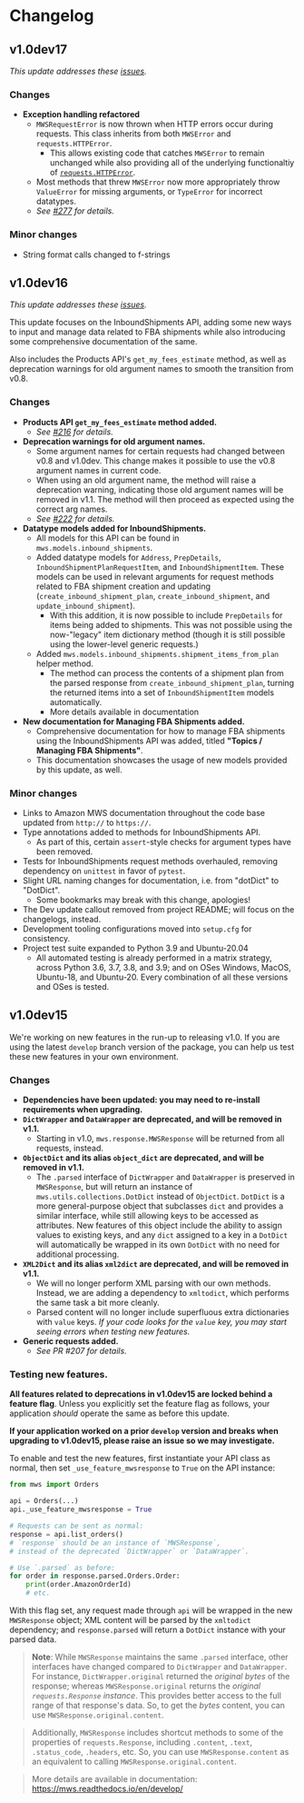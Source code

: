 # Changelog

## v1.0dev17

*This update addresses these [issues](https://github.com/python-amazon-mws/python-amazon-mws/issues?q=milestone%3A1.0dev17).*

### Changes

- **Exception handling refactored**
  - `MWSRequestError` is now thrown when HTTP errors occur during requests. This class inherits from both `MWSError` and `requests.HTTPError`.
    - This allows existing code that catches `MWSError` to remain unchanged while also providing all of the underlying functionaltiy of [`requests.HTTPError`](https://github.com/psf/requests/blob/main/requests/exceptions.py#L38).
  - Most methods that threw `MWSError` now more appropriately throw `ValueError` for missing arguments, or `TypeError` for incorrect datatypes.
  - *See [#277](https://github.com/python-amazon-mws/python-amazon-mws/pull/277) for details.*

### Minor changes

- String format calls changed to f-strings

## v1.0dev16

*This update addresses these [issues](https://github.com/python-amazon-mws/python-amazon-mws/issues?q=milestone%3A1.0dev16).*

This update focuses on the InboundShipments API, adding some new ways to input and manage data related to FBA shipments while also introducing some comprehensive documentation of the same.

Also includes the Products API's `get_my_fees_estimate` method, as well as deprecation warnings for old argument names to smooth the transition from v0.8.

### Changes

- **Products API `get_my_fees_estimate` method added.**
  - *See [#216](https://github.com/python-amazon-mws/python-amazon-mws/pull/216) for details.*
- **Deprecation warnings for old argument names.**
  - Some argument names for certain requests had changed between v0.8 and v1.0dev. This change makes it possible to use the v0.8 argument names in current code.
  - When using an old argument name, the method will raise a deprecation warning, indicating those old argument names will be removed in v1.1. The method will then proceed as expected using the correct arg names.
  - *See [#222](https://github.com/python-amazon-mws/python-amazon-mws/pull/222) for details.*
- **Datatype models added for InboundShipments.**
  - All models for this API can be found in `mws.models.inbound_shipments`.
  - Added datatype models for `Address`, `PrepDetails`, `InboundShipmentPlanRequestItem`, and `InboundShipmentItem`. These models can be used in relevant arguments for request methods related to FBA shipment creation and updating (`create_inbound_shipment_plan`, `create_inbound_shipment`, and `update_inbound_shipment`).
    - With this addition, it is now possible to include `PrepDetails` for items being added to shipments. This was not possible using the now-"legacy" item dictionary method (though it is still possible using the lower-level generic requests.)
  - Added `mws.models.inbound_shipments.shipment_items_from_plan` helper method.
    - The method can process the contents of a shipment plan from the parsed response from `create_inbound_shipment_plan`, turning the returned items into a set of `InboundShipmentItem` models automatically.
    - More details available in documentation
- **New documentation for Managing FBA Shipments added.**
  - Comprehensive documentation for how to manage FBA shipments using the InboundShipments API was added, titled **"Topics / Managing FBA Shipments"**.
  - This documentation showcases the usage of new models provided by this update, as well.

### Minor changes

- Links to Amazon MWS documentation throughout the code base updated from `http://` to `https://`.
- Type annotations added to methods for InboundShipments API.
  - As part of this, certain `assert`-style checks for argument types have been removed.
- Tests for InboundShipments request methods overhauled, removing dependency on `unittest` in favor of `pytest`.
- Slight URL naming changes for documentation, i.e. from "dotDict" to "DotDict".
  - Some bookmarks may break with this change, apologies!
- The Dev update callout removed from project README; will focus on the changelogs, instead.
- Development tooling configurations moved into `setup.cfg` for consistency.
- Project test suite expanded to Python 3.9 and Ubuntu-20.04
  - All automated testing is already performed in a matrix strategy, across Python 3.6, 3.7, 3.8, and 3.9; and on OSes Windows, MacOS, Ubuntu-18, and Ubuntu-20. Every combination of all these versions and OSes is tested.

## v1.0dev15

We're working on new features in the run-up to releasing v1.0. If you are using the latest `develop` branch version of the package, you can help us test these new features in your own environment.

### Changes

- **Dependencies have been updated: you may need to re-install requirements when upgrading.**
- **`DictWrapper` and `DataWrapper` are deprecated, and will be removed in v1.1.**
  - Starting in v1.0, `mws.response.MWSResponse` will be returned from all requests, instead.
- **`ObjectDict` and its alias `object_dict` are deprecated, and will be removed in v1.1.**
  - The `.parsed` interface of `DictWrapper` and `DataWrapper` is preserved in `MWSResponse`, but will return an instance of `mws.utils.collections.DotDict` instead of `ObjectDict`. `DotDict` is a more general-purpose object that subclasses `dict` and provides a similar interface, while still allowing keys to be accessed as attributes. New features of this object include the ability to assign values to existing keys, and any `dict` assigned to a key in a `DotDict` will automatically be wrapped in its own `DotDict` with no need for additional processing.
- **`XML2Dict` and its alias `xml2dict` are deprecated, and will be removed in v1.1.**
  - We will no longer perform XML parsing with our own methods. Instead, we are adding a dependency to `xmltodict`, which performs the same task a bit more cleanly.
  - Parsed content will no longer include superfluous extra dictionaries with `value` keys. *If your code looks for the `value` key, you may start seeing errors when testing new features.*
- **Generic requests added.**
  - *See PR #207 for details.*

### Testing new features.

**All features related to deprecations in v1.0dev15 are locked behind a feature flag**. Unless you explicitly set the feature flag as follows, your application *should* operate the same as before this update.

**If your application worked on a prior `develop` version and breaks when upgrading to v1.0dev15, please raise an issue so we may investigate.**

To enable and test the new features, first instantiate your API class as normal, then set `_use_feature_mwsresponse` to `True` on the API instance:

```python
from mws import Orders

api = Orders(...)
api._use_feature_mwsresponse = True

# Requests can be sent as normal:
response = api.list_orders()
# `response` should be an instance of `MWSResponse`,
# instead of the deprecated `DictWrapper` or `DataWrapper`.

# Use `.parsed` as before:
for order in response.parsed.Orders.Order:
    print(order.AmazonOrderId)
    # etc.
```

With this flag set, any request made through `api` will be wrapped in the new `MWSResponse` object; XML content will be parsed by the `xmltodict` dependency; and `response.parsed` will return a `DotDict` instance with your parsed data.

> **Note**: While `MWSResponse` maintains the same `.parsed` interface, other interfaces have changed compared to `DictWrapper` and `DataWrapper`. For instance, `DictWrapper.original` returned the *original bytes* of the response; whereas `MWSResponse.original` returns the *original `requests.Response` instance*. This provides better access to the full range of that response's data. So, to get the *bytes* content, you can use `MWSResponse.original.content`.

> Additionally, `MWSResponse` includes shortcut methods to some of the properties of `requests.Response`, including `.content`, `.text`, `.status_code`, `.headers`, etc. So, you can use `MWSResponse.content` as an equivalent to calling `MWSResponse.original.content`.

> More details are available in documentation: https://mws.readthedocs.io/en/develop/
